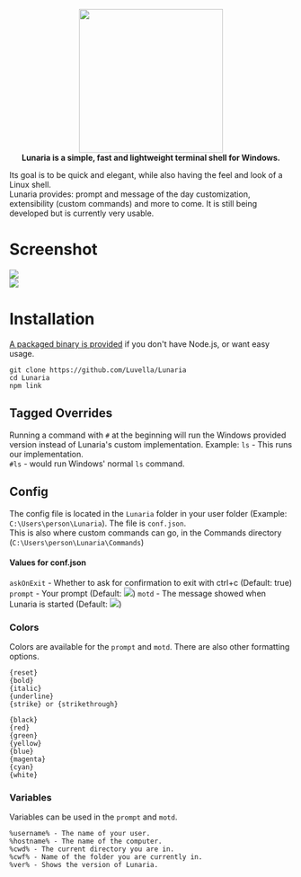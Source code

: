 <p align="center">
	<img src="https://cdn.discordapp.com/attachments/524558580419133480/747815676760162415/lunaria.png" width=256>
	<br>
	<strong>Lunaria is a simple, fast and lightweight terminal shell for Windows.</strong>
</p>

Its goal is to be quick and elegant, while also having the feel and look of a Linux shell.  
Lunaria provides: prompt and message of the day customization, extensibility (custom commands) and more to come.
It is still being developed but is currently very usable.

# Screenshot
![](https://modeus.is-inside.me/4pQGrNHg.png)  
![](https://modeus.is-inside.me/C9zTGqWf.png)

# Installation
[A packaged binary is provided](https://github.com/Luvella/Lunaria/releases) if you don't have Node.js, or want easy usage.  

```
git clone https://github.com/Luvella/Lunaria
cd Lunaria
npm link
```

## Tagged Overrides 
Running a command with `#` at the beginning will run the Windows provided version instead of Lunaria's custom implementation.
Example: `ls` - This runs our implementation.  
`#ls` - would run Windows' normal `ls` command.

## Config
The config file is located in the `Lunaria` folder in your user folder (Example: `C:\Users\person\Lunaria`). The file is `conf.json`.  
This is also where custom commands can go, in the Commands directory (`C:\Users\person\Lunaria\Commands`)

#### Values for conf.json
`askOnExit` - Whether to ask for confirmation to exit with ctrl+c (Default: true)  
`prompt` - Your prompt (Default: ![](https://modeus.is-inside.me/9wdDPoyb.png))
`motd` - The message showed when Lunaria is started (Default: ![](https://modeus.is-inside.me/0sNWdwhy.png))  

### Colors
Colors are available for the `prompt` and `motd`. There are also other formatting options.
```
{reset}
{bold}
{italic}
{underline}
{strike} or {strikethrough}

{black}
{red}
{green}
{yellow}
{blue}
{magenta}
{cyan}
{white}
```

### Variables
Variables can be used in the `prompt` and `motd`.  

```
%username% - The name of your user.
%hostname% - The name of the computer.
%cwd% - The current directory you are in.
%cwf% - Name of the folder you are currently in.
%ver% - Shows the version of Lunaria.
```